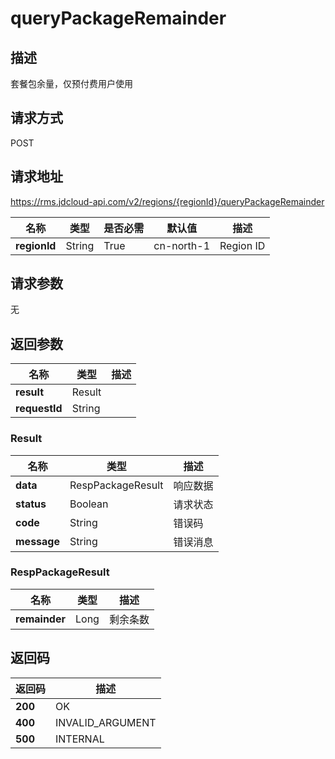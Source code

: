 # queryPackageRemainder


## 描述
套餐包余量，仅预付费用户使用

## 请求方式
POST

## 请求地址
https://rms.jdcloud-api.com/v2/regions/{regionId}/queryPackageRemainder

|名称|类型|是否必需|默认值|描述|
|---|---|---|---|---|
|**regionId**|String|True|cn-north-1|Region ID|

## 请求参数
无


## 返回参数
|名称|类型|描述|
|---|---|---|
|**result**|Result| |
|**requestId**|String| |

### Result
|名称|类型|描述|
|---|---|---|
|**data**|RespPackageResult|响应数据|
|**status**|Boolean|请求状态|
|**code**|String|错误码|
|**message**|String|错误消息|
### RespPackageResult
|名称|类型|描述|
|---|---|---|
|**remainder**|Long|剩余条数|

## 返回码
|返回码|描述|
|---|---|
|**200**|OK|
|**400**|INVALID_ARGUMENT|
|**500**|INTERNAL|
